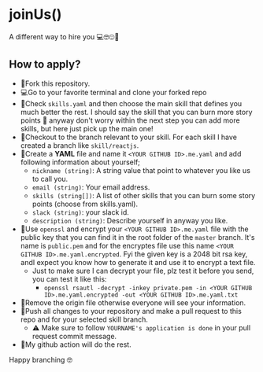 # joinUs()
A different way to hire you 💻🤓😍🍺

## How to apply?

- 🍴Fork this repository.
- 💻Go to your favorite terminal and clone your forked repo 
- 💪Check `skills.yaml` and then choose the main skill that defines you much better the rest. I should say the skill that you can burn more story points 🤪 anyway don't worry within the next step you can add more skills, but here just pick up the main one!
- 🥨Checkout to the branch relevant to your skill. For each skill I have created a branch like `skill/reactjs`.
- 🍔Create a **YAML** file and name it `<YOUR GITHUB ID>.me.yaml` and add following information about yourself;
  - `nickname (string)`: A string value that point to whatever you like us to call you.
  - `email (string)`: Your email address.
  - `skills (string[])`: A list of other skills that you can burn some story points (choose from skills.yaml).
  - `slack (string)`: your slack id.
  - `description (string)`: Describe yourself in anyway you like.
- 🍤Use `openssl` and encrypt your `<YOUR GITHUB ID>.me.yaml` file with the public key that you can find it in the root folder of the `master` branch. It's name is `public.pem` and for the encryptes file use this name `<YOUR GITHUB ID>.me.yaml.encrypted`. Fyi the given key is a 2048 bit rsa key, andI expect you know how to generate it and use it to encrypt a text file.
  - Just to make sure I can decrypt your file, plz test it before you send, you can test it like this:
    - `openssl rsautl -decrypt -inkey private.pem -in <YOUR GITHUB ID>.me.yaml.encrypted -out <YOUR GITHUB ID>.me.yaml.txt`
- 🍿Remove the origin file otherwise everyone will see your information. 
- 🍺Push all changes to your repository and make a pull request to this repo and for your selected skill branch. 
  - ⚠️ Make sure to follow `YOURNAME's application is done` in your pull request commit message.
- 🥂My github action will do the rest.

Happy branching 🤓
